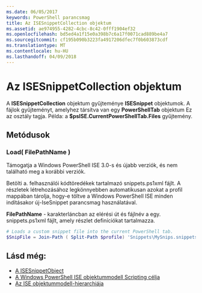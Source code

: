 ```yaml
---
ms.date: 06/05/2017
keywords: PowerShell parancsmag
title: Az ISESnippetCollection objektum
ms.assetid: ae974955-4282-4cbc-8c42-0fff1904ef32
ms.openlocfilehash: bd5ed4a1f15e0a398b7c6a17f0071cad889be4a7
ms.sourcegitcommit: cf195b090b3223fa4917206dfec7f0b603873cdf
ms.translationtype: MT
ms.contentlocale: hu-HU
ms.lasthandoff: 04/09/2018
---
```

# <a name="the-isesnippetcollection-object"></a>Az ISESnippetCollection objektum

A **ISESnippetCollection** objektum gyűjteménye **ISESnippet** objektumok. A fájlok gyűjteményt, amelyhez társítva van egy **PowerShellTab** objektum Ez az osztály tagja. Példa: a **$psISE.CurrentPowerShellTab.Files** gyűjtemény.

## <a name="methods"></a>Metódusok

### <a name="load-filepathname-"></a>Load\( FilePathName \)

Támogatja a Windows PowerShell ISE 3.0-s és újabb verziók, és nem található meg a korábbi verziók.

Betölti a. felhasználói kódtöredékek tartalmazó snippets.ps1xml fájlt. A részletek létrehozásához legkönnyebben automatikusan azokat a profil mappában tárolja, hogy-e töltve a Windows PowerShell ISE minden indításakor új-IseSnippet parancsmag használatával.

**FilePathName** - karakterláncban az elérési út és fájlnév a egy. snippets.ps1xml fájlt, amely részlet definíciókat tartalmazza.

```powershell
# Loads a custom snippet file into the current PowerShell tab.
$SnipFile = Join-Path ( Split-Path $profile) 'Snippets\MySnips.snippets.ps1xml' $psISE.CurrentPowerShellTab.Snippets.Add($SnipPath)
```

## <a name="see-also"></a>Lásd még:

- [A ISESnippetObject](The-ISESnippetObject.md)
- [A Windows PowerShell ISE objektummodell Scripting célja](Purpose-of-the-Windows-PowerShell-ISE-Scripting-Object-Model.md)
- [Az ISE objektummodell-hierarchiája](The-ISE-Object-Model-Hierarchy.md)